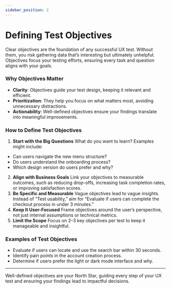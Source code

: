 ```yaml
---
sidebar_position: 2
---
```


# Defining Test Objectives 

Clear objectives are the foundation of any successful UX test. Without them, you risk gathering data that’s interesting but ultimately unhelpful. Objectives focus your testing efforts, ensuring every task and question aligns with your goals.

### Why Objectives Matter

- **Clarity**: Objectives guide your test design, keeping it relevant and efficient.
- **Prioritization**: They help you focus on what matters most, avoiding unnecessary distractions.
- **Actionability**: Well-defined objectives ensure your findings translate into meaningful improvements.

### How to Define Test Objectives

1. **Start with the Big Questions**
What do you want to learn? Examples might include:
- Can users navigate the new menu structure?
- Do users understand the onboarding process?
- Which design version do users prefer and why?
2. **Align with Business Goals**
Link your objectives to measurable outcomes, such as reducing drop-offs, increasing task completion rates, or improving satisfaction scores.
3. **Be Specific and Measurable**
Vague objectives lead to vague insights. Instead of “Test usability,” aim for “Evaluate if users can complete the checkout process in under 3 minutes.”
4. **Keep It User-Focused**
Frame objectives around the user’s perspective, not just internal assumptions or technical metrics.
5. **Limit the Scope**
Focus on 2–3 key objectives per test to keep it manageable and insightful.

### Examples of Test Objectives

- Evaluate if users can locate and use the search bar within 30 seconds.
- Identify pain points in the account creation process.
- Determine if users prefer the light or dark mode interface and why.

---
Well-defined objectives are your North Star, guiding every step of your UX test and ensuring your findings lead to impactful decisions.